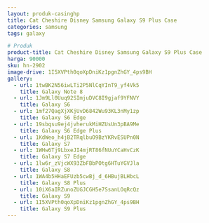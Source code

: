 ```yaml
---
layout: produk-casinghp
title: Cat Cheshire Disney Samsung Galaxy S9 Plus Case
categories: samsung
tags: galaxy

# Produk
product-title: Cat Cheshire Disney Samsung Galaxy S9 Plus Case
harga: 90000
sku: hn-2902
image-drive: 1I5XVPth0qoXpDniKz1pgnZhGY_4ps9BH
gallery:
  - url: 1twBK2N56iwLTi2P5NlCqYInT9_yf4Vk5
    title: Galaxy Note 8
  - url: 1Jm9Ll0Uuq92SImjuDVC8I9gjaf9YFNVY
    title: Galaxy S6
  - url: 1mf27QagXjXKjUvD6842Wu93KL3nMy1zp
    title: Galaxy S6 Edge
  - url: 19sbqsu9ej4jvherukMiHZUsUn3pBA9Me
    title: Galaxy S6 Edge Plus
  - url: 1KdWeo_h4jB2TRqlbuO9BzYKRvESUPn0N
    title: Galaxy S7
  - url: 1WHw6Tj9LbxeJI4mjRT86fNUuYCaHvCzK
    title: Galaxy S7 Edge
  - url: 1lw6r_zVjcWX93ZbFBbPOtg6HTuYGVJla
    title: Galaxy S8
  - url: 1WA4b5HHaEFUzb5cwBj_d_6HBujBLHbcL
    title: Galaxy S8 Plus
  - url: 10iX6aIRZunoZUGJCGH5e7SsanLOqRcQz
    title: Galaxy S9
  - url: 1I5XVPth0qoXpDniKz1pgnZhGY_4ps9BH
    title: Galaxy S9 Plus
---
```

